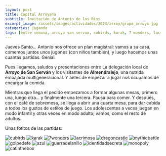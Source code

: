 ```yaml
---
layout: post
title: Capital Arroyana
subtitle: Invitación de Antonio de los Rios
excerpt_image: /assets/images/actividades/2024/arroy/grupo_arroyo.jpg
categories: jugando
tags: [entre semana, arroyo san servan, cubirds, karak, 7 wonders, lacrimosa, dragon castle, mythic battles, golpe de fe, azul, guerra del anillo, identidad secreta, monopoly, cat in the box]
---
```


Jueves Santo... Antonio nos ofrece un plan magistral: vamos a su casa, comemos juntos unos jugones (con niños también), y luego hacemos unas cuantas partidas. Genial.

Pues llegamos, saludos y presentaciones entre La delegación local de <b>Arroyo de San Serván</b> y los visitantes de <b>Almendralejo</b>, una nutrida embajada multigeneracional. Y antes de empezar a jugar nos ocupamos de encargar la comida.

Mientras que llega el pedido empezamos a formar algunas mesas, primero una, luego otra... y finalmente una tercera. Pausa para comer. Y después, con el café de sobremesa, se llega a abrir una cuarta mesa, para dar cabida a todos los gustos de estilos de juego. Los adolescentes a veces juegan en modo infantil y otras veces en modo adulto; vamos, como el resto de adultos.

Unas fotitos de las partidas:

![cubirds](/assets/images/actividades/2024/arroyo/cubirds.jpg)
![karak](/assets/images/actividades/2024/arroyo/karak.jpg)
![7wonders](/assets/images/actividades/2024/arroyo/7wonders.jpg)
![lacrimosa](/assets/images/actividades/2024/arroyo/lacrimosa.jpg)
![dragoncastle](/assets/images/actividades/2024/arroyo/dragoncastle.jpg)
![mythicbattle](/assets/images/actividades/2024/arroyo/mythicbattle.jpg)
![golpedefe](/assets/images/actividades/2024/arroyo/golpedefe.jpg)
![azul](/assets/images/actividades/2024/arroyo/azul.jpg)
![guerradelanillo](/assets/images/actividades/2024/arroyo/guerradelanillo.jpg)
![identidadsecreta](/assets/images/actividades/2024/arroyo/identidadsecreta.jpg)
![monopoly](/assets/images/actividades/2024/arroyo/monopoly.jpg)
![catinthebox](/assets/images/actividades/2024/arroyo/catinthebox.jpg)